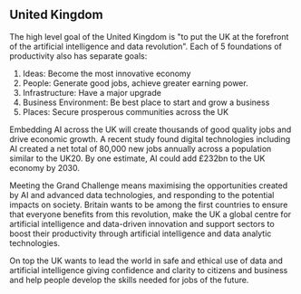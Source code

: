 ## United Kingdom

The high level goal of the United Kingdom is "to put the UK at the forefront of the artificial intelligence and data revolution". Each of 5 foundations of productivity also has separate goals:

1.  Ideas: Become the most innovative economy
2.  People: Generate good jobs, achieve greater earning power.
3.  Infrastructure: Have a major upgrade
4.  Business Environment: Be best place to start and grow a business
5.  Places: Secure prosperous communities across the UK

Embedding AI across the UK will create thousands of good quality jobs and drive economic growth. A recent study found digital technologies including AI created a net total of 80,000 new jobs annually across a population similar to the UK20. By one estimate, AI could add £232bn to the UK economy by 2030.

Meeting the Grand Challenge means maximising the opportunities created by AI and advanced data technologies, and responding to the potential impacts on society. Britain wants to be among the first countries to ensure that everyone benefits from this revolution, make the UK a global centre for artificial intelligence and data-driven innovation and support sectors to boost their productivity through artificial intelligence and data analytic technologies.

On top the UK wants to lead the world in safe and ethical use of data and artificial intelligence giving confidence and clarity to citizens and business and help people develop the skills needed for jobs of the future.
